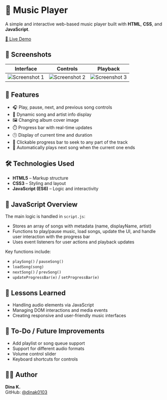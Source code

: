 # 🎵 Music Player

A simple and interactive web-based music player built with **HTML**, **CSS**, and **JavaScript**.

[🔗 Live Demo](https://dinak0103.github.io/musicplayer/)

## 📸 Screenshots

| Interface | Controls | Playback |
|----------|----------|----------|
| ![Screenshot 1](./screenshots/Screenshot-1.png) | ![Screenshot 2](./screenshots/Screenshot-2.png) | ![Screenshot 3](./screenshots/Screenshot-3.png) |

## 🚀 Features

- 🎧 Play, pause, next, and previous song controls
- 🎵 Dynamic song and artist info display
- 🖼️ Changing album cover image
- ⏱️ Progress bar with real-time updates
- 🕒 Display of current time and duration
- 📍 Clickable progress bar to seek to any part of the track
- 🎼 Automatically plays next song when the current one ends

## 🛠️ Technologies Used

- **HTML5** – Markup structure
- **CSS3** – Styling and layout
- **JavaScript (ES6)** – Logic and interactivity


## 📑 JavaScript Overview

The main logic is handled in `script.js`:
- Stores an array of songs with metadata (name, displayName, artist)
- Functions to play/pause music, load songs, update the UI, and handle user interaction with the progress bar
- Uses event listeners for user actions and playback updates

Key functions include:
- `playSong()` / `pauseSong()`
- `loadSong(song)`
- `nextSong()` / `prevSong()`
- `updateProgressBar(e)` / `setProgressBar(e)`

## 🧠 Lessons Learned

- Handling audio elements via JavaScript
- Managing DOM interactions and media events
- Creating responsive and user-friendly music interfaces

## 📌 To-Do / Future Improvements

- Add playlist or song queue support
- Support for different audio formats
- Volume control slider
- Keyboard shortcuts for controls

## 👩‍💻 Author

**Dina K.**  
GitHub: [@dinak0103](https://github.com/dinak0103)

